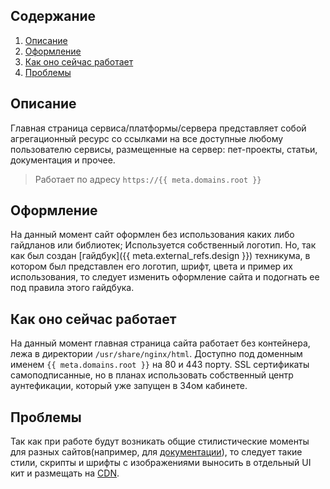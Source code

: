 ## Содержание

1. [Описание](#Описание)
2. [Оформление](#Оформление)
3. [Как оно сейчас работает](#Как_оно_сейчас_работает)
4. [Проблемы](#Проблемы)

## Описание

Главная страница сервиса/платформы/сервера представляет собой агрегационный ресурс со ссылками на все доступные любому пользователю сервисы, размещенные на сервер: пет-проекты, статьи, документация и прочее.

> Работает по адресу `https://{{ meta.domains.root }}`

## Оформление

На данный момент сайт оформлен без использования каких либо гайдланов или библиотек; Используется собственный логотип. Но, так как был создан [гайдбук]({{ meta.external_refs.design }}) техникума, в котором был представлен его логотип, шрифт, цвета и пример их использования, то следует изменить оформление сайта и подогнать ее под правила этого гайдбука.

## Как оно сейчас работает

На данный момент главная страница сайта работает без контейнера, лежа в директории `/usr/share/nginx/html`. Доступно под доменным именем `{{ meta.domains.root }}` на 80 и 443 порту. SSL сертификаты самоподписанные, но в планах использовать собственный центр аунтефикации, который уже запущен в 34ом кабинете.

## Проблемы

Так как при работе будут возникать общие стилистические моменты для разных сайтов(например, для [документации](/articles/docs-site)), то следует такие стили, скрипты и шрифты с изображениями выносить в отдельный UI кит и размещать на [CDN](/articles/cdn).
